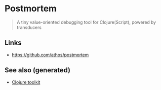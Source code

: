 # Postmortem

> A tiny value-oriented debugging tool for Clojure(Script), powered by
> transducers

## Links

-   <https://github.com/athos/postmortem>

## See also (generated)

-   [Clojure toolkit](./id:0dffd466-49f4-46d0-ab62-4c0cca23b2af)
